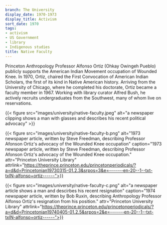 ```yaml
---
branch: The University
display_date: 1970-1973
display_title: Activism
sort_date: 1970
tags:
- activism
- US Government
- library
- Indigenous studies
title: Native Faculty
---
```


Princeton Anthropology Professor Alfonso Ortiz (Ohkay Owingeh Pueblo) publicly supports the American Indian Movement occupation of Wounded Knee. In 1970, Ortiz, chaired the First Convocation of American Indian Scholars, the first of its kind in Native American history. Arriving from the University of Chicago, where he completed his doctorate, Ortiz became a faculty member in 1967. Working with library curator Alfred Bush, he actively recruits undergraduates from the Southwest, many of whom live on reservations. 


{{< figure src="images/university/native-faculty.jpeg" alt="a newspaper clipping shows a man with glasses and describes his recent political advocacy" >}}

{{< figure src="images/university/native-faculty-b.png" alt="1973 newspaper article, written by Steve Freedman, describing Professor Afonson Ortiz's advocacy of the Wounded Knee occupation" caption="1973 newspaper article, written by Steve Freedman, describing Professor Afonson Ortiz's advocacy of the Wounded Knee occupation." attr="Princeton University Library" attrlink="https://theprince.princeton.edu/princetonperiodicals/?a=d&d=Princetonian19730315-01.2.3&srpos=3&e=-------en-20--1--txt-txIN-alfonso+ortiz------">}}


{{< figure src="images/university/native-faculty-c.png" alt="a newspaper article shows a man and descirbes his recent resignation" caption="1974 newspaper article, written by Bob Ruxin, describing Anthropology Professor Alfonso Ortiz's resignation from his position." attr="Princeton University Library" attrlink="https://theprince.princeton.edu/princetonperiodicals/?a=d&d=Princetonian19740405-01.2.5&srpos=2&e=-------en-20--1--txt-txIN-alfonso+ortiz------">}}
